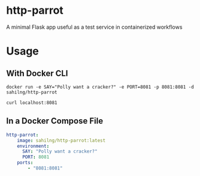 # http-parrot

A minimal Flask app useful as a test service in containerized workflows

# Usage

## With Docker CLI

`docker run -e SAY="Polly want a cracker?" -e PORT=8081 -p 8081:8081 -d sahilng/http-parrot`

`curl localhost:8081`

## In a Docker Compose File

```yaml
http-parrot:
    image: sahilng/http-parrot:latest
    environment:
      SAY: "Polly want a cracker?"
      PORT: 8081
    ports:
        - "8081:8081"
```
